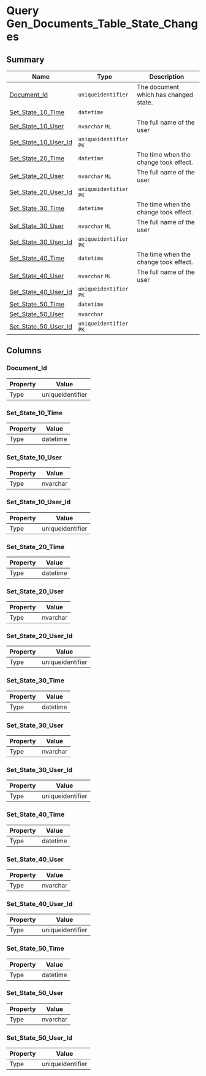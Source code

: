 # Query Gen_Documents_Table_State_Changes


## Summary

| Name | Type | Description |
| - | - | --- |
|[Document_Id](#document_id)|`uniqueidentifier` |The document which has changed state.|
|[Set_State_10_Time](#set_state_10_time)|`datetime` ||
|[Set_State_10_User](#set_state_10_user)|`nvarchar` `ML`|The full name of the user|
|[Set_State_10_User_Id](#set_state_10_user_id)|`uniqueidentifier` `PK`||
|[Set_State_20_Time](#set_state_20_time)|`datetime` |The time when the change took effect.|
|[Set_State_20_User](#set_state_20_user)|`nvarchar` `ML`|The full name of the user|
|[Set_State_20_User_Id](#set_state_20_user_id)|`uniqueidentifier` `PK`||
|[Set_State_30_Time](#set_state_30_time)|`datetime` |The time when the change took effect.|
|[Set_State_30_User](#set_state_30_user)|`nvarchar` `ML`|The full name of the user|
|[Set_State_30_User_Id](#set_state_30_user_id)|`uniqueidentifier` `PK`||
|[Set_State_40_Time](#set_state_40_time)|`datetime` |The time when the change took effect.|
|[Set_State_40_User](#set_state_40_user)|`nvarchar` `ML`|The full name of the user|
|[Set_State_40_User_Id](#set_state_40_user_id)|`uniqueidentifier` `PK`||
|[Set_State_50_Time](#set_state_50_time)|`datetime` ||
|[Set_State_50_User](#set_state_50_user)|`nvarchar` ||
|[Set_State_50_User_Id](#set_state_50_user_id)|`uniqueidentifier` `PK`||

## Columns

### Document_Id

| Property | Value |
| - | - |
|Type|uniqueidentifier|

### Set_State_10_Time

| Property | Value |
| - | - |
|Type|datetime|

### Set_State_10_User

| Property | Value |
| - | - |
|Type|nvarchar|

### Set_State_10_User_Id

| Property | Value |
| - | - |
|Type|uniqueidentifier|

### Set_State_20_Time

| Property | Value |
| - | - |
|Type|datetime|

### Set_State_20_User

| Property | Value |
| - | - |
|Type|nvarchar|

### Set_State_20_User_Id

| Property | Value |
| - | - |
|Type|uniqueidentifier|

### Set_State_30_Time

| Property | Value |
| - | - |
|Type|datetime|

### Set_State_30_User

| Property | Value |
| - | - |
|Type|nvarchar|

### Set_State_30_User_Id

| Property | Value |
| - | - |
|Type|uniqueidentifier|

### Set_State_40_Time

| Property | Value |
| - | - |
|Type|datetime|

### Set_State_40_User

| Property | Value |
| - | - |
|Type|nvarchar|

### Set_State_40_User_Id

| Property | Value |
| - | - |
|Type|uniqueidentifier|

### Set_State_50_Time

| Property | Value |
| - | - |
|Type|datetime|

### Set_State_50_User

| Property | Value |
| - | - |
|Type|nvarchar|

### Set_State_50_User_Id

| Property | Value |
| - | - |
|Type|uniqueidentifier|


